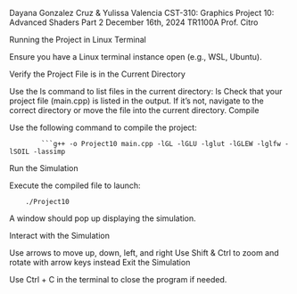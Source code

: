 Dayana Gonzalez Cruz & Yulissa Valencia CST-310: Graphics Project 10: Advanced Shaders Part 2
December 16th, 2024 
TR1100A Prof. Citro

Running the Project in Linux Terminal

Ensure you have a Linux terminal instance open (e.g., WSL, Ubuntu).

Verify the Project File is in the Current Directory

Use the ls command to list files in the current directory:
    ls
Check that your project file (main.cpp) is listed in the output. If it’s not, navigate to the correct directory or move the file into the current directory.
Compile

Use the following command to compile the project:
```
        ```g++ -o Project10 main.cpp -lGL -lGLU -lglut -lGLEW -lglfw -lSOIL -lassimp
```
Run the Simulation

Execute the compiled file to launch:
```
    ./Project10
```
A window should pop up displaying the simulation.

Interact with the Simulation

Use arrows to move up, down, left, and right
Use Shift & Ctrl to zoom and rotate with arrow keys instead
Exit the Simulation

Use Ctrl + C in the terminal to close the program if needed.
